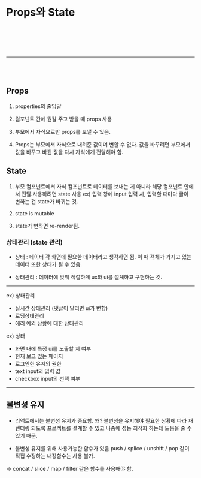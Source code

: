 # Props와 State

<br/><br/><br/><br/>

***

<br/><br/>

## Props

1. properties의 줄임말

2. 컴포넌트 간에 뭔갈 주고 받을 때 props 사용

3. 부모에서 자식으로만 props를 보낼 수 있음.

4. Props는 부모에서 자식으로 내려준 값이며 변할 수 없다. 값을 바꾸려면 부모에서 값을 바꾸고 바뀐 값을 다시 자식에게 전달해야 함.


## State

1. 부모 컴포넌트에서 자식 컴포넌트로 데이터를 보내는 게 아니라 해당 컴포넌트 안에서 전달.사용하려면 state 사용
ex) 입력 창에 input 입력 시, 입력할 때마다 글이 변하는 건 state가 바뀌는 것.

2. state is mutable

3. state가 변하면 re-render됨.


### 상태관리 (state 관리)

* 상태 : 데이터 각 화면에 필요한 데이터라고 생각하면 됨.
이 때 객체가 가지고 있는 데이터 또한 상태가 될 수 있음.

* 상태관리 : 데이터에 맞춰 적절하게 ux와 ui를 설계하고 구현하는 것.

***

ex) 상태관리
- 실시간 상태관리 (댓글이 달리면 ui가 변함)
- 로딩상태관리
- 에러 예외 상황에 대한 상태관리

ex) 상태
- 화면 내에 특정 ui를 노출할 지 여부
- 현재 보고 있는 페이지
- 로그인한 유저의 권한
- text input의 입력 값
- checkbox input의 선택 여부




***



## 불변성 유지

- 리액트에서는 불변성 유지가 중요함.
왜? 불변성을 유지해야 필요한 상황에 따라 재렌더링 되도록 프로젝트를 설계할 수 있고 나중에 성능 최적화 하는데 도움을 줄 수 있기 때문.

- 불변성 유지를 위해 사용가능한 함수가 있음
push / splice / unshift / pop 같이 직접 수정하는 내장함수는 사용 불가.

-> concat / slice / map / filter 같은 함수를 사용해야 함.
